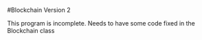 #Blockchain Version 2

<p> This program is incomplete. Needs to have some code fixed in the Blockchain class </p>
